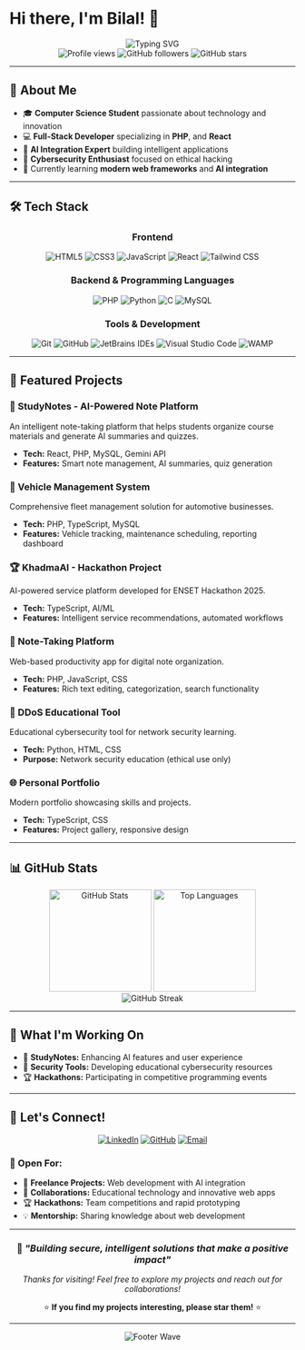 # Hi there, I'm Bilal! 👋

<div align="center">
  <img src="https://readme-typing-svg.herokuapp.com?font=Fira+Code&pause=1000&color=2E97F7&center=true&vCenter=true&width=500&lines=Computer+Science+Student;Full-Stack+Web+Developer;AI+Integration+Specialist;Cybersecurity+Enthusiast" alt="Typing SVG" />
</div>

<div align="center">
  <img src="https://komarev.com/ghpvc/?username=Bilal-XQ&color=blueviolet&style=flat-square&label=Profile+Views" alt="Profile views" />
  <img src="https://img.shields.io/github/followers/Bilal-XQ?style=flat-square&color=blueviolet" alt="GitHub followers" />
  <img src="https://img.shields.io/github/stars/Bilal-XQ?style=flat-square&color=blueviolet" alt="GitHub stars" />
</div>

---

## 🚀 About Me

- 🎓 **Computer Science Student** passionate about technology and innovation
- 💻 **Full-Stack Developer** specializing in **PHP**, and **React**
- 🤖 **AI Integration Expert** building intelligent applications
- 🔐 **Cybersecurity Enthusiast** focused on ethical hacking
- 🌱 Currently learning **modern web frameworks** and **AI integration**

---

## 🛠️ Tech Stack

<div align="center">

### Frontend
![HTML5](https://img.shields.io/badge/HTML5-E34F26?style=for-the-badge&logo=html5&logoColor=white)
![CSS3](https://img.shields.io/badge/CSS3-1572B6?style=for-the-badge&logo=css3&logoColor=white)
![JavaScript](https://img.shields.io/badge/JavaScript-F7DF1E?style=for-the-badge&logo=javascript&logoColor=black)
![React](https://img.shields.io/badge/React-20232A?style=for-the-badge&logo=react&logoColor=61DAFB)
![Tailwind CSS](https://img.shields.io/badge/Tailwind_CSS-38B2AC?style=for-the-badge&logo=tailwind-css&logoColor=white)

### Backend & Programming Languages
![PHP](https://img.shields.io/badge/PHP-777BB4?style=for-the-badge&logo=php&logoColor=white)
![Python](https://img.shields.io/badge/Python-3776AB?style=for-the-badge&logo=python&logoColor=white)
![C](https://img.shields.io/badge/C-00599C?style=for-the-badge&logo=c&logoColor=white)
![MySQL](https://img.shields.io/badge/MySQL-005C84?style=for-the-badge&logo=mysql&logoColor=white)

### Tools & Development
![Git](https://img.shields.io/badge/Git-F05032?style=for-the-badge&logo=git&logoColor=white)
![GitHub](https://img.shields.io/badge/GitHub-100000?style=for-the-badge&logo=github&logoColor=white)
![JetBrains IDEs](https://img.shields.io/badge/JetBrains%20IDEs-000000?style=for-the-badge&logo=jetbrains&logoColor=white)
![Visual Studio Code](https://img.shields.io/badge/Visual%20Studio%20Code-007ACC?style=for-the-badge&logo=visualstudiocode&logoColor=white)
![WAMP](https://img.shields.io/badge/WAMP-FF6C2C?style=for-the-badge&logo=apache&logoColor=white)

</div>

---

## 🎯 Featured Projects

### 🧠 StudyNotes - AI-Powered Note Platform
An intelligent note-taking platform that helps students organize course materials and generate AI summaries and quizzes.
- **Tech:** React, PHP, MySQL, Gemini API
- **Features:** Smart note management, AI summaries, quiz generation

### 🚗 Vehicle Management System
Comprehensive fleet management solution for automotive businesses.
- **Tech:** PHP, TypeScript, MySQL
- **Features:** Vehicle tracking, maintenance scheduling, reporting dashboard

### 🏆 KhadmaAI - Hackathon Project
AI-powered service platform developed for ENSET Hackathon 2025.
- **Tech:** TypeScript, AI/ML
- **Features:** Intelligent service recommendations, automated workflows

### 📝 Note-Taking Platform
Web-based productivity app for digital note organization.
- **Tech:** PHP, JavaScript, CSS
- **Features:** Rich text editing, categorization, search functionality

### 🔐 DDoS Educational Tool
Educational cybersecurity tool for network security learning.
- **Tech:** Python, HTML, CSS
- **Purpose:** Network security education (ethical use only)

### 🌐 Personal Portfolio
Modern portfolio showcasing skills and projects.
- **Tech:** TypeScript, CSS
- **Features:** Project gallery, responsive design

---

## 📊 GitHub Stats

<div align="center">
  <img height="180em" src="https://github-readme-stats.vercel.app/api?username=Bilal-XQ&show_icons=true&theme=tokyonight&hide_border=true&count_private=true" alt="GitHub Stats" />
  <img height="180em" src="https://github-readme-stats.vercel.app/api/top-langs/?username=Bilal-XQ&layout=compact&theme=tokyonight&hide_border=true" alt="Top Languages" />
</div>

<div align="center">
  <img src="https://github-readme-streak-stats.herokuapp.com/?user=Bilal-XQ&theme=tokyonight&hide_border=true" alt="GitHub Streak" />
</div>

---

## 🎯 What I'm Working On

- 🧠 **StudyNotes:** Enhancing AI features and user experience
- 🔐 **Security Tools:** Developing educational cybersecurity resources
- 🏆 **Hackathons:** Participating in competitive programming events

---

## 🤝 Let's Connect!

<div align="center">

[![LinkedIn](https://img.shields.io/badge/LinkedIn-0077B5?style=for-the-badge&logo=linkedin&logoColor=white)](https://www.linkedin.com/in/bilalelazzam)
[![GitHub](https://img.shields.io/badge/GitHub-100000?style=for-the-badge&logo=github&logoColor=white)](https://github.com/Bilal-XQ)
[![Email](https://img.shields.io/badge/Email-D14836?style=for-the-badge&logo=gmail&logoColor=white)](mailto:bilalelazzam.dev@gmail.com)

</div>

### 💼 Open For:
- 🚀 **Freelance Projects:** Web development with AI integration
- 🤝 **Collaborations:** Educational technology and innovative web apps
- 🏆 **Hackathons:** Team competitions and rapid prototyping
- 💡 **Mentorship:** Sharing knowledge about web development

---

<div align="center">

### 💭 *"Building secure, intelligent solutions that make a positive impact"*

*Thanks for visiting! Feel free to explore my projects and reach out for collaborations!*

⭐ **If you find my projects interesting, please star them!** ⭐

</div>

---

<div align="center">
  <img src="https://capsule-render.vercel.app/api?type=waving&color=2E97F7&height=100&section=footer" alt="Footer Wave" />
</div>
